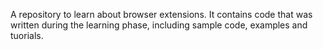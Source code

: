 A repository to learn about browser extensions. It contains code that was written during the learning phase, including sample code, examples and tuorials.
